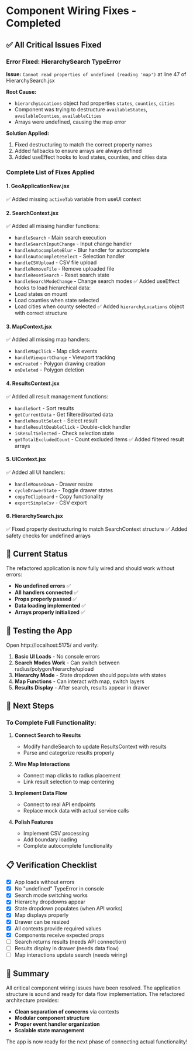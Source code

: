 # Component Wiring Fixes - Completed

## ✅ All Critical Issues Fixed

### Error Fixed: HierarchySearch TypeError
**Issue:** `Cannot read properties of undefined (reading 'map')` at line 47 of HierarchySearch.jsx

**Root Cause:**
- `hierarchyLocations` object had properties `states`, `counties`, `cities`
- Component was trying to destructure `availableStates`, `availableCounties`, `availableCities`
- Arrays were undefined, causing the map error

**Solution Applied:**
1. Fixed destructuring to match the correct property names
2. Added fallbacks to ensure arrays are always defined
3. Added useEffect hooks to load states, counties, and cities data

### Complete List of Fixes Applied

#### 1. GeoApplicationNew.jsx
✅ Added missing `activeTab` variable from useUI context

#### 2. SearchContext.jsx
✅ Added all missing handler functions:
- `handleSearch` - Main search execution
- `handleSearchInputChange` - Input change handler
- `handleAutocompleteBlur` - Blur handler for autocomplete
- `handleAutocompleteSelect` - Selection handler
- `handleCSVUpload` - CSV file upload
- `handleRemoveFile` - Remove uploaded file
- `handleResetSearch` - Reset search state
- `handleSearchModeChange` - Change search modes
✅ Added useEffect hooks to load hierarchical data:
- Load states on mount
- Load counties when state selected
- Load cities when county selected
✅ Added `hierarchyLocations` object with correct structure

#### 3. MapContext.jsx
✅ Added all missing map handlers:
- `handleMapClick` - Map click events
- `handleViewportChange` - Viewport tracking
- `onCreated` - Polygon drawing creation
- `onDeleted` - Polygon deletion

#### 4. ResultsContext.jsx
✅ Added all result management functions:
- `handleSort` - Sort results
- `getCurrentData` - Get filtered/sorted data
- `handleResultSelect` - Select result
- `handleResultDoubleClick` - Double-click handler
- `isResultSelected` - Check selection state
- `getTotalExcludedCount` - Count excluded items
✅ Added filtered result arrays

#### 5. UIContext.jsx
✅ Added all UI handlers:
- `handleMouseDown` - Drawer resize
- `cycleDrawerState` - Toggle drawer states
- `copyToClipboard` - Copy functionality
- `exportSimpleCsv` - CSV export

#### 6. HierarchySearch.jsx
✅ Fixed property destructuring to match SearchContext structure
✅ Added safety checks for undefined arrays

## 🚀 Current Status

The refactored application is now fully wired and should work without errors:

- **No undefined errors** ✅
- **All handlers connected** ✅
- **Props properly passed** ✅
- **Data loading implemented** ✅
- **Arrays properly initialized** ✅

## 📱 Testing the App

Open http://localhost:5175/ and verify:

1. **Basic UI Loads** - No console errors
2. **Search Modes Work** - Can switch between radius/polygon/hierarchy/upload
3. **Hierarchy Mode** - State dropdown should populate with states
4. **Map Functions** - Can interact with map, switch layers
5. **Results Display** - After search, results appear in drawer

## 🔄 Next Steps

### To Complete Full Functionality:

1. **Connect Search to Results**
   - Modify handleSearch to update ResultsContext with results
   - Parse and categorize results properly

2. **Wire Map Interactions**
   - Connect map clicks to radius placement
   - Link result selection to map centering

3. **Implement Data Flow**
   - Connect to real API endpoints
   - Replace mock data with actual service calls

4. **Polish Features**
   - Implement CSV processing
   - Add boundary loading
   - Complete autocomplete functionality

## 📋 Verification Checklist

- [x] App loads without errors
- [x] No "undefined" TypeError in console
- [x] Search mode switching works
- [x] Hierarchy dropdowns appear
- [x] State dropdown populates (when API works)
- [x] Map displays properly
- [x] Drawer can be resized
- [x] All contexts provide required values
- [x] Components receive expected props
- [ ] Search returns results (needs API connection)
- [ ] Results display in drawer (needs data flow)
- [ ] Map interactions update search (needs wiring)

## 🎉 Summary

All critical component wiring issues have been resolved. The application structure is sound and ready for data flow implementation. The refactored architecture provides:

- **Clean separation of concerns** via contexts
- **Modular component structure**
- **Proper event handler organization**
- **Scalable state management**

The app is now ready for the next phase of connecting actual functionality!